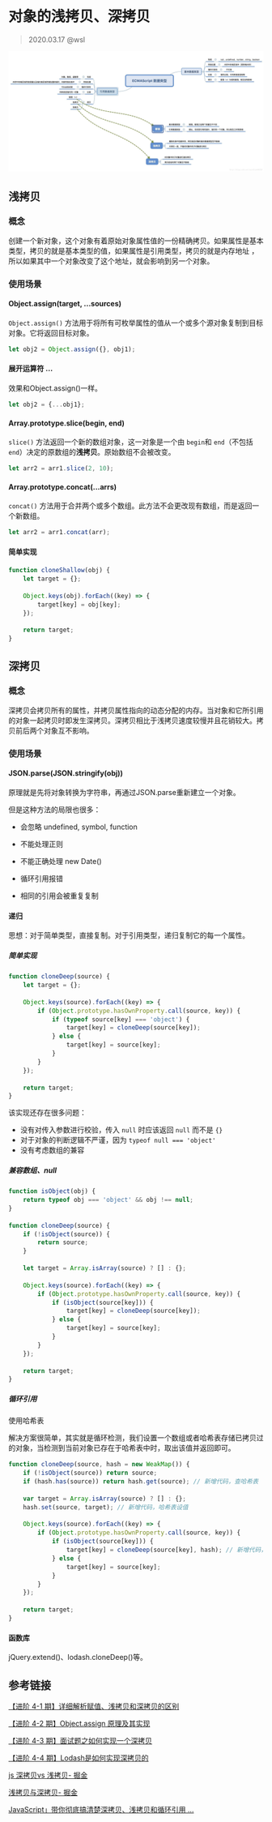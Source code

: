# 对象的浅拷贝、深拷贝

> 2020.03.17 @wsl

![img](./images/js-copy.jpg)



## 浅拷贝

### 概念

创建一个新对象，这个对象有着原始对象属性值的一份精确拷贝。如果属性是基本类型，拷贝的就是基本类型的值，如果属性是引用类型，拷贝的就是内存地址 ，所以如果其中一个对象改变了这个地址，就会影响到另一个对象。

### 使用场景

#### Object.assign(target, ...sources)

`Object.assign()` 方法用于将所有可枚举属性的值从一个或多个源对象复制到目标对象。它将返回目标对象。

```js
let obj2 = Object.assign({}, obj1);
```



#### 展开运算符 ...

效果和Object.assign()一样。

```js
let obj2 = {...obj1};
```



#### Array.prototype.slice(begin, end)

`slice()` 方法返回一个新的数组对象，这一对象是一个由 `begin`和 `end`（不包括`end`）决定的原数组的**浅拷贝**。原始数组不会被改变。

```js
let arr2 = arr1.slice(2, 10);
```



#### Array.prototype.concat(...arrs)

 `concat()` 方法用于合并两个或多个数组。此方法不会更改现有数组，而是返回一个新数组。

```js
let arr2 = arr1.concat(arr);
```



#### 简单实现

```js
function cloneShallow(obj) {
    let target = {};
    
    Object.keys(obj).forEach((key) => {
        target[key] = obj[key];
    });
    
    return target;
}
```



## 深拷贝

### 概念

深拷贝会拷贝所有的属性，并拷贝属性指向的动态分配的内存。当对象和它所引用的对象一起拷贝时即发生深拷贝。深拷贝相比于浅拷贝速度较慢并且花销较大。拷贝前后两个对象互不影响。

### 使用场景

#### JSON.parse(JSON.stringify(obj))

原理就是先将对象转换为字符串，再通过JSON.parse重新建立一个对象。

但是这种方法的局限也很多：

- 会忽略 undefined, symbol, function

- 不能处理正则
- 不能正确处理 new Date()
- 循环引用报错
- 相同的引用会被重复复制



#### 递归

思想：对于简单类型，直接复制。对于引用类型，递归复制它的每一个属性。

##### 简单实现

```js
function cloneDeep(source) {
    let target = {};
    
    Object.keys(source).forEach((key) => {
        if (Object.prototype.hasOwnProperty.call(source, key)) {
            if (typeof source[key] === 'object') {
                target[key] = cloneDeep(source[key]);
            } else {
                target[key] = source[key];
            }
        }
    });
    
    return target;
}
```

该实现还存在很多问题：

- 没有对传入参数进行校验，传入 `null` 时应该返回 `null` 而不是 `{}`
- 对于对象的判断逻辑不严谨，因为 `typeof null === 'object'`
- 没有考虑数组的兼容



##### 兼容数组、null

```js
function isObject(obj) {
    return typeof obj === 'object' && obj !== null;
}

function cloneDeep(source) {
    if (!isObject(source)) {
        return source;
    }
    
    let target = Array.isArray(source) ? [] : {};
    
    Object.keys(source).forEach((key) => {
        if (Object.prototype.hasOwnProperty.call(source, key)) {
            if (isObject(source[key])) {
                target[key] = cloneDeep(source[key]);
            } else {
                target[key] = source[key];
            }
        }
    });
    
    return target;
}
```

##### 循环引用

使用哈希表

解决方案很简单，其实就是循环检测，我们设置一个数组或者哈希表存储已拷贝过的对象，当检测到当前对象已存在于哈希表中时，取出该值并返回即可。

```js
function cloneDeep(source, hash = new WeakMap()) {
    if (!isObject(source)) return source; 
    if (hash.has(source)) return hash.get(source); // 新增代码，查哈希表
      
    var target = Array.isArray(source) ? [] : {};
    hash.set(source, target); // 新增代码，哈希表设值
    
    Object.keys(source).forEach((key) => {
        if (Object.prototype.hasOwnProperty.call(source, key)) {
            if (isObject(source[key])) {
                target[key] = cloneDeep(source[key], hash); // 新增代码，传入哈希表
            } else {
                target[key] = source[key];
            }
        }
    });

    return target;
}
```



#### 函数库

jQuery.extend()、lodash.cloneDeep()等。



## 参考链接

[【进阶 4-1 期】详细解析赋值、浅拷贝和深拷贝的区别](https://github.com/yygmind/blog/issues/25)

[【进阶 4-2 期】Object.assign 原理及其实现](https://github.com/yygmind/blog/issues/26)

[【进阶 4-3 期】面试题之如何实现一个深拷贝](https://github.com/yygmind/blog/issues/29)

[【进阶 4-4 期】Lodash是如何实现深拷贝的](https://github.com/yygmind/blog/issues/31)

[js 深拷贝vs 浅拷贝- 掘金](https://juejin.im/post/59ac1c4ef265da248e75892b)

[浅拷贝与深拷贝- 掘金](https://juejin.im/post/5b5dcf8351882519790c9a2e)

[JavaScript」带你彻底搞清楚深拷贝、浅拷贝和循环引用 ...](https://segmentfault.com/a/1190000015042902)

